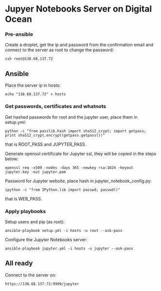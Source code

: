 # Jupyer Notebooks Server on Digital Ocean

### Pre-ansible

Create a droplet, get the ip and password from the confirmation email and connect to the server as root to change the password:
```
ssh root@138.68.137.72
```

## Ansible

Place the server ip in hosts:
```
echo "138.68.137.72" > hosts
```

### Get passwords, certificates and whatnots

Get hashed passwords for root and the jupyter user, place them in setup.yml:
```
python -c "from passlib.hash import sha512_crypt; import getpass; print sha512_crypt.encrypt(getpass.getpass())"
```
that is ROOT_PASS and JUPYTER_PASS.

Generate openssl certificate for Jupyter ssl, they will be copied in the steps below:
```
openssl req -x509 -nodes -days 365 -newkey rsa:1024 -keyout jupyter.key -out jupyter.pem
```

Password for Jupyter website, place hash in jupyter_notebook_config.py:
```
ipython -c "from IPython.lib import passwd; passwd()" 
```
that is WEB_PASS.

### Apply playbooks

Setup users and pip (as root):
```
ansible-playbook setup.yml -i hosts -u root --ask-pass
```

Configure the Jupyter Notebooks server:
```
ansible-playbook jupyter.yml -i hosts -u jupyter --ask-pass
```

## All ready

Connect to the server on:
```
https://138.68.137.72:9999/jupyter
```

